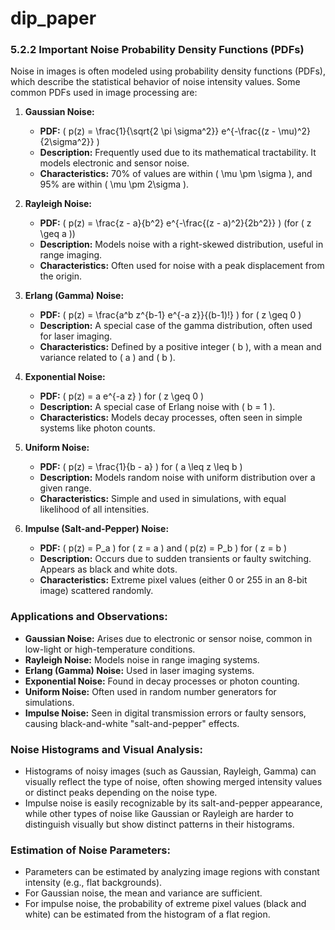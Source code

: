 # dip_paper
### 5.2.2 Important Noise Probability Density Functions (PDFs)

Noise in images is often modeled using probability density functions (PDFs), which describe the statistical behavior of noise intensity values. Some common PDFs used in image processing are:

1. **Gaussian Noise:**
   - **PDF:** \( p(z) = \frac{1}{\sqrt{2 \pi \sigma^2}} e^{-\frac{(z - \mu)^2}{2\sigma^2}} \)
   - **Description:** Frequently used due to its mathematical tractability. It models electronic and sensor noise.
   - **Characteristics:** 70% of values are within \( \mu \pm \sigma \), and 95% are within \( \mu \pm 2\sigma \).

2. **Rayleigh Noise:**
   - **PDF:** \( p(z) = \frac{z - a}{b^2} e^{-\frac{(z - a)^2}{2b^2}} \) (for \( z \geq a \))
   - **Description:** Models noise with a right-skewed distribution, useful in range imaging.
   - **Characteristics:** Often used for noise with a peak displacement from the origin.

3. **Erlang (Gamma) Noise:**
   - **PDF:** \( p(z) = \frac{a^b z^{b-1} e^{-a z}}{(b-1)!} \) for \( z \geq 0 \)
   - **Description:** A special case of the gamma distribution, often used for laser imaging.
   - **Characteristics:** Defined by a positive integer \( b \), with a mean and variance related to \( a \) and \( b \).

4. **Exponential Noise:**
   - **PDF:** \( p(z) = a e^{-a z} \) for \( z \geq 0 \)
   - **Description:** A special case of Erlang noise with \( b = 1 \).
   - **Characteristics:** Models decay processes, often seen in simple systems like photon counts.

5. **Uniform Noise:**
   - **PDF:** \( p(z) = \frac{1}{b - a} \) for \( a \leq z \leq b \)
   - **Description:** Models random noise with uniform distribution over a given range.
   - **Characteristics:** Simple and used in simulations, with equal likelihood of all intensities.

6. **Impulse (Salt-and-Pepper) Noise:**
   - **PDF:** \( p(z) = P_a \) for \( z = a \) and \( p(z) = P_b \) for \( z = b \)
   - **Description:** Occurs due to sudden transients or faulty switching. Appears as black and white dots.
   - **Characteristics:** Extreme pixel values (either 0 or 255 in an 8-bit image) scattered randomly.

### Applications and Observations:
- **Gaussian Noise:** Arises due to electronic or sensor noise, common in low-light or high-temperature conditions.
- **Rayleigh Noise:** Models noise in range imaging systems.
- **Erlang (Gamma) Noise:** Used in laser imaging systems.
- **Exponential Noise:** Found in decay processes or photon counting.
- **Uniform Noise:** Often used in random number generators for simulations.
- **Impulse Noise:** Seen in digital transmission errors or faulty sensors, causing black-and-white "salt-and-pepper" effects.

### Noise Histograms and Visual Analysis:
- Histograms of noisy images (such as Gaussian, Rayleigh, Gamma) can visually reflect the type of noise, often showing merged intensity values or distinct peaks depending on the noise type.
- Impulse noise is easily recognizable by its salt-and-pepper appearance, while other types of noise like Gaussian or Rayleigh are harder to distinguish visually but show distinct patterns in their histograms.

### Estimation of Noise Parameters:
- Parameters can be estimated by analyzing image regions with constant intensity (e.g., flat backgrounds).
- For Gaussian noise, the mean and variance are sufficient.
- For impulse noise, the probability of extreme pixel values (black and white) can be estimated from the histogram of a flat region.

